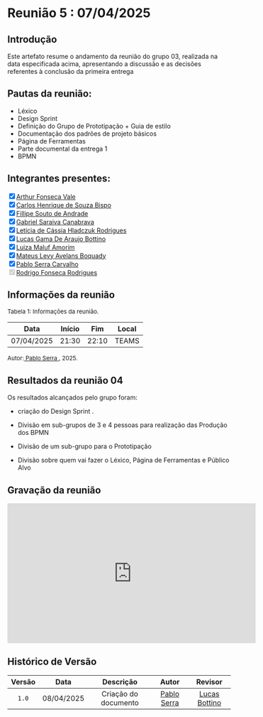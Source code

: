 # Reunião 5 : 07/04/2025

## Introdução

Este artefato resume o andamento da reunião do grupo 03, realizada na data especificada acima, apresentando a discussão e as decisões referentes à conclusão da primeira entrega

## Pautas da reunião:
- Léxico
- Design Sprint
- Definição do Grupo de Prototipação + Guia de estilo
- Documentação dos padrões de projeto básicos
- Página de Ferramentas
- Parte documental da entrega 1
- BPMN
## Integrantes presentes:

<label><input type="checkbox" checked abled>[Arthur Fonseca Vale](https://github.com/arthurfonsecaa)</label><br>
<label><input type="checkbox" checked abled>[Carlos Henrique de Souza Bispo](https://github.com/carlinn1)</label><br>
<label><input type="checkbox" checked abled>[Fillipe Souto de Andrade](https://github.com/fillipeb50)</label><br>
<label><input type="checkbox" checked abled>[Gabriel Saraiva Canabrava](https://github.com/gabrielsarcan)</label><br>
<label><input type="checkbox" checked abled>[Letícia de Cássia Hladczuk Rodrigues](https://github.com/HladczukLe)</label><br>
<label><input type="checkbox" checked abled>[Lucas Gama De Araujo Bottino](https://github.com/bottinolucas)</label><br>
<label><input type="checkbox" checked abled>[Luiza Maluf Amorim](https://github.com/LuizaMaluf)</label><br>
<label><input type="checkbox" checked abled>[Mateus Levy Avelans Boquady](https://github.com/mateus9levy)</label><br>
<label><input type="checkbox" checked abled>[Pablo Serra Carvalho](https://github.com/Pabloserrapxx)</label><br>
<label><input type="checkbox" checked disabled>[Rodrigo Fonseca Rodrigues](https://github.com/rodfon3301)</label><br>

## Informações da reunião

<font size="2" >

<p > Tabela 1: Informações da reunião. </p>

</font>

|    Data    | Início |  Fim  | Local |
| :--------: | :----: | :---: | :---: |
| 07/04/2025 | 21:30  | 22:10 | TEAMS |

<font size="2" >

<p>Autor:<a href= "https://github.com/Pabloserrapxx"> Pablo Serra </a>, 2025.</p>

</font>

## Resultados da reunião 04

Os resultados alcançados pelo grupo foram:

- criação do Design Sprint .

- Divisão em sub-grupos de 3 e 4 pessoas para realização das Produção dos BPMN

- Divisão de um sub-grupo para o Prototipação

- Divisão sobre quem vai fazer o Léxico, Página de Ferramentas e Público Alvo

## Gravação da reunião

<iframe width="560" height="315" src="https://youtu.be/OjKZV0ym2U4" title="YouTube video player" frameborder="0" allow="accelerometer; autoplay; clipboard-write; encrypted-media; gyroscope; picture-in-picture; web-share" referrerpolicy="strict-origin-when-cross-origin" allowfullscreen></iframe>


## Histórico de Versão

| Versão |    Data    |      Descrição       |                      Autor                       |    Revisor     |
| :----: | :--------: | :------------------: | :----------------------------------------------: | :------------: |
| `1.0`  | 08/04/2025 | Criação do documento | [Pablo Serra](https://github.com/Pabloserrapxx) |[Lucas Bottino](https://github.com/bottinolucas)|

